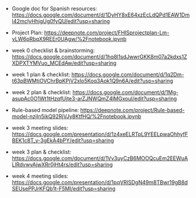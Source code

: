- Google doc for Spanish resources: 
https://docs.google.com/document/d/1DyHY8xE64xzEcLdQPd1EAW1Dml42mclyHhjgUg0fyQU/edit?usp=sharing

- Project Plan: 
https://deepnote.com/project/FHISprojectplan-Lm-vLW6pRbqX9REEr0UAgw/%2Fnotebook.ipynb

- week 0 checklist & brainstorming: 
https://docs.google.com/document/d/1hq8l1sdJwwrGKK8m07a2kdxs1ZXDPXTYMVuo_MCEdAw/edit?usp=sharing 

- week 1 plan & checklist: 
https://docs.google.com/document/d/1q2Dm-t63pBWMtjOVChrBpKPjV2xlo5Koq3Aok1Q9n6A/edit?usp=sharing

- week 2 plan & checklist:
https://docs.google.com/document/d/1Mg-asupAc0O1Wt1tHzqfUjte3-arZJNWQmZ4lMGxouI/edit?usp=sharing

- Rule-based model pipeline:
https://deepnote.com/project/Rule-based-model-nzjIn5ikQ92RjVJy8KtfHQ/%2Fnotebook.ipynb

- week 3 meeting slides:
https://docs.google.com/presentation/d/1z4xeELRTpL9YEELpwaOhhyfFBEK1c8T_y-3gEkA4bPY/edit?usp=sharing

- week 3 plan & checklist:
https://docs.google.com/document/d/1Vv3uyCzB6MOOQcuEm2EEWuALlRdvwyAjwXRr0jHt4rs/edit?usp=sharing

- week 4 meeting slides:
https://docs.google.com/presentation/d/1pqVRlSDgN49m8TBwr19gB8dSEUsePPJrKFQb1t-F5MI/edit?usp=sharing

